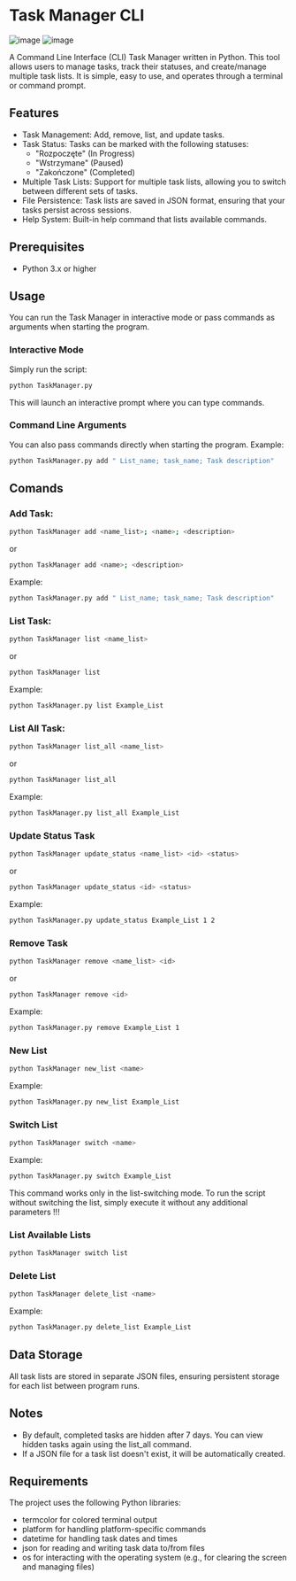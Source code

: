 # Task Manager CLI
![image](https://github.com/user-attachments/assets/79da2d84-88b1-4d38-91e9-8bb2764df591)
![image](https://github.com/user-attachments/assets/c5ee5a72-9fb0-4fe1-9ad3-b677c4690296)


A Command Line Interface (CLI) Task Manager written in Python. This tool allows users to manage tasks, track their statuses, and create/manage multiple task lists. It is simple, easy to use, and operates through a terminal or command prompt.

## Features
* Task Management: Add, remove, list, and update tasks.
* Task Status: Tasks can be marked with the following statuses:
  - "Rozpoczęte" (In Progress)
  - "Wstrzymane" (Paused)
  - "Zakończone" (Completed)
* Multiple Task Lists: Support for multiple task lists, allowing you to switch between different sets of tasks.
* File Persistence: Task lists are saved in JSON format, ensuring that your tasks persist across sessions.
* Help System: Built-in help command that lists available commands.

## Prerequisites
* Python 3.x or higher

## Usage
You can run the Task Manager in interactive mode or pass commands as arguments when starting the program.
### Interactive Mode
Simply run the script:
  ```sh
python TaskManager.py
  ```
This will launch an interactive prompt where you can type commands.

### Command Line Arguments
You can also pass commands directly when starting the program. Example:
 ```sh
python TaskManager.py add " List_name; task_name; Task description"
  ```

## Comands 

### Add Task:
 ```sh
python TaskManager add <name_list>; <name>; <description> 
  ```
or
 ```sh
python TaskManager add <name>; <description> 
  ```
Example:
 ```sh
python TaskManager.py add " List_name; task_name; Task description"
  ```
### List Task:
 ```sh
python TaskManager list <name_list> 
  ```
or
 ```sh
python TaskManager list 
  ```
Example:
 ```sh
python TaskManager.py list Example_List
  ```


### List All Task:

 ```sh
python TaskManager list_all <name_list> 
  ```
or
 ```sh
python TaskManager list_all
  ```
Example:
 ```sh
python TaskManager.py list_all Example_List
```
### Update Status Task

 ```sh
python TaskManager update_status <name_list> <id> <status>
  ```
or
 ```sh
python TaskManager update_status <id> <status>
  ```
Example:
 ```sh
python TaskManager.py update_status Example_List 1 2
  ```


### Remove Task
 ```sh
python TaskManager remove <name_list> <id> 
  ```
or
 ```sh
python TaskManager remove <id> 
  ```
Example:
 ```sh
python TaskManager.py remove Example_List 1 
  ```


### New List

 ```sh
python TaskManager new_list <name>
  ```
Example:
 ```sh
python TaskManager.py new_list Example_List
  ```


### Switch List

 ```sh
python TaskManager switch <name>
  ```
Example:
 ```sh
python TaskManager.py switch Example_List
  ```
This command works only in the list-switching mode. To run the script without switching the list, simply execute it without any additional parameters !!!


### List Available Lists

 ```sh
python TaskManager switch list
  ```


### Delete List

 ```sh
python TaskManager delete_list <name>
  ```
Example:
 ```sh
python TaskManager.py delete_list Example_List
  ```


## Data Storage
All task lists are stored in separate JSON files, ensuring persistent storage for each list between program runs.


## Notes
* By default, completed tasks are hidden after 7 days. You can view hidden tasks again using the list_all command.
* If a JSON file for a task list doesn't exist, it will be automatically created.
  
## Requirements
The project uses the following Python libraries:

* termcolor for colored terminal output
* platform for handling platform-specific commands
* datetime for handling task dates and times
* json for reading and writing task data to/from files
* os for interacting with the operating system (e.g., for clearing the screen and managing files)
